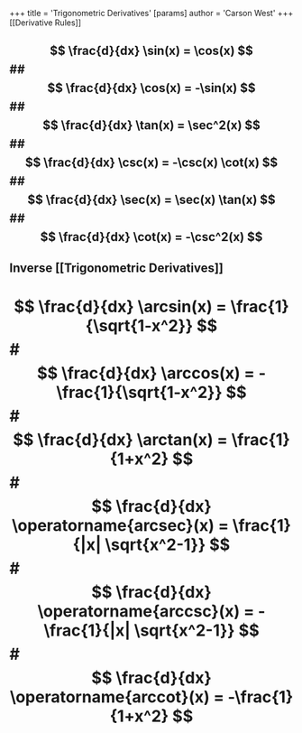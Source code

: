 +++
 title = 'Trigonometric Derivatives'
[params]
	author = 'Carson West'
+++
[[Derivative Rules]]
##  $$ \frac{d}{dx} \sin(x) = \cos(x) $$  ##  $$ \frac{d}{dx} \cos(x) = -\sin(x) $$  ##  $$ \frac{d}{dx} \tan(x) = \sec^2(x) $$  ##  $$ \frac{d}{dx} \csc(x) = -\csc(x) \cot(x) $$  ##  $$ \frac{d}{dx} \sec(x) = \sec(x) \tan(x) $$  ##  $$ \frac{d}{dx} \cot(x) = -\csc^2(x) $$  
## Inverse [[Trigonometric Derivatives]] 
#  $$ \frac{d}{dx} \arcsin(x) = \frac{1}{\sqrt{1-x^2}} $$  #  $$ \frac{d}{dx} \arccos(x) = -\frac{1}{\sqrt{1-x^2}} $$  #  $$ \frac{d}{dx} \arctan(x) = \frac{1}{1+x^2} $$  #  $$ \frac{d}{dx} \operatorname{arcsec}(x) = \frac{1}{|x| \sqrt{x^2-1}} $$  #  $$ \frac{d}{dx} \operatorname{arccsc}(x) = -\frac{1}{|x| \sqrt{x^2-1}} $$ #  $$ \frac{d}{dx} \operatorname{arccot}(x) = -\frac{1}{1+x^2} $$ 